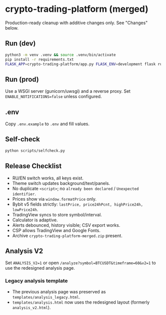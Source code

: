 # crypto-trading-platform (merged)

Production-ready cleanup with additive changes only. See "Changes" below.

## Run (dev)
```bash
python3 -m venv .venv && source .venv/bin/activate
pip install -r requirements.txt
FLASK_APP=crypto-trading-platform/app.py FLASK_ENV=development flask run
```

## Run (prod)
Use a WSGI server (gunicorn/uwsgi) and a reverse proxy. Set `ENABLE_NOTIFICATIONS=false` unless configured.

## .env
Copy `.env.example` to `.env` and fill values.

## Self-check
```bash
python scripts/selfcheck.py
```

## Release Checklist
- RU/EN switch works, all keys exist.
- Theme switch updates background/text/panels.
- No duplicate `<script>`; no `already been declared` / `Unexpected identifier`.
- Prices show via `window.formatPrice` only.
- Bybit v5 fields strictly: `lastPrice, price24hPcnt, highPrice24h, lowPrice24h`.
- TradingView syncs to store symbol/interval.
- Calculator is adaptive.
- Alerts debounced, history visible; CSV export works.
- CSP allows TradingView and Google Fonts.
- Archive `crypto-trading-platform-merged.zip` present.


## Analysis V2

Set `ANALYSIS_V2=1` or open `/analyze?symbol=BTCUSDT&timeframe=60&v2=1` to use the redesigned analysis page.


### Legacy analysis template

- The previous analysis page was preserved as `templates/analysis_legacy.html`.
- `templates/analysis.html` now uses the redesigned layout (formerly `analysis_v2.html`).

